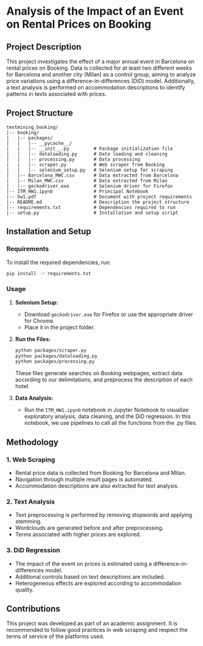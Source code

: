 # Analysis of the Impact of an Event on Rental Prices on Booking

## Project Description
This project investigates the effect of a major annual event in Barcelona on rental prices on Booking. Data is collected for at least two different weeks for Barcelona and another city (Milan) as a control group, aiming to analyze price variations using a difference-in-differences (DiD) model. Additionally, a text analysis is performed on accommodation descriptions to identify patterns in texts associated with prices.

## Project Structure
```
textmining_booking/
|-- booking/
|   |-- packages/
|   |   |-- __pycache__/
|   |   |-- __init__.py         # Package initialization file
|   |   |-- dataloading.py      # Data loading and cleaning
|   |   |-- processing.py       # Data processing
|   |   |-- scraper.py          # Web scraper from Booking
|   |   |-- selenium_setup.py   # Selenium setup for scraping
|   |-- Barcelona_MWC.csv       # Data extracted from Barcelona
|   |-- Milan_MWC.csv           # Data extracted from Milan
|   |-- geckodriver.exe         # Selenium driver for Firefox
|-- ITM_HW1.ipynb               # Principal Notebook
|-- hw1.pdf                     # Document with project requirements
|-- README.md                   # Description the project structure
|-- requirements.txt            # Dependencies required to run
|-- setup.py                    # Installation and setup script
```

## Installation and Setup
### Requirements
To install the required dependencies, run:
```sh
pip install -r requirements.txt
```
### Usage
1. **Selenium Setup:**
   - Download `geckodriver.exe` for Firefox or use the appropriate driver for Chrome.
   - Place it in the project folder.
   
2. **Run the Files:**
   ```sh
   python packages/scraper.py
   python packages/dataloading.py
   python packages/processing.py
   ```
    These files generate searches on Booking webpages, extract data according to our delimitations, and preprocess the description of each hotel.

3. **Data Analysis:**
   - Run the `ITM_HW1.ipynb` notebook in Jupyter Notebook to visualize exploratory analysis, data cleaning, and the DiD regression. In this notebook, we use pipelines to call all the functions from the .py files.

## Methodology
### 1. Web Scraping
- Rental price data is collected from Booking for Barcelona and Milan.
- Navigation through multiple result pages is automated.
- Accommodation descriptions are also extracted for text analysis.

### 2. Text Analysis
- Text preprocessing is performed by removing stopwords and applying stemming.
- Wordclouds are generated before and after preprocessing.
- Terms associated with higher prices are explored.

### 3. DiD Regression
- The impact of the event on prices is estimated using a difference-in-differences model.
- Additional controls based on text descriptions are included.
- Heterogeneous effects are explored according to accommodation quality.

## Contributions
This project was developed as part of an academic assignment. It is recommended to follow good practices in web scraping and respect the terms of service of the platforms used.


